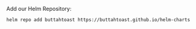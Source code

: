 Add our Helm Repository:

```
helm repo add buttahtoast https://buttahtoast.github.io/helm-charts
```
